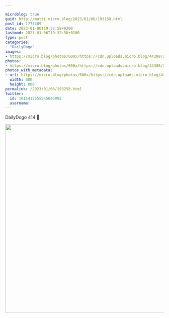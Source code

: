 ```yaml
---

microblog: true
guid: http://matti.micro.blog/2023/01/06/193258.html
post_id: 1777409
date: 2023-01-06T19:32:58+0200
lastmod: 2023-01-06T19:32:58+0200
type: post
categories:
- "DailyDogo"
images:
- https://micro.blog/photos/600x/https://cdn.uploads.micro.blog/44388/2023/98a7966848.jpg
photos:
- https://micro.blog/photos/600x/https://cdn.uploads.micro.blog/44388/2023/98a7966848.jpg
photos_with_metadata:
- url: https://micro.blog/photos/600x/https://cdn.uploads.micro.blog/44388/2023/98a7966848.jpg
  width: 600
  height: 800
permalink: /2023/01/06/193258.html
twitter:
  id: 1611415555545645092
  username:
---
```

DailyDogo 414 🐶

<img src="https://micro.blog/photos/600x/https://blog.martin-haehnel.de/uploads/2023/98a7966848.jpg" width="600" alt="" />

